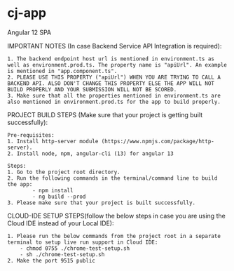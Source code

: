 # cj-app
Angular 12 SPA

IMPORTANT NOTES (In case Backend Service API Integration is required):

    1. The backend endpoint host url is mentioned in environment.ts as well as environment.prod.ts. The property name is "apiUrl". An example is mentioned in "app.component.ts".
    2. PLEASE USE THIS PROPERTY ("apiUrl") WHEN YOU ARE TRYING TO CALL A BACKEND API. ALSO DON'T CHANGE THIS PROPERTY ELSE THE APP WILL NOT BUILD PROPERLY AND YOUR SUBMISSION WILL NOT BE SCORED. 
    3. Make sure that all the properties mentioned in environment.ts are also mentioned in environment.prod.ts for the app to build properly.

PROJECT BUILD STEPS (Make sure that your project is getting built successfully):

    Pre-requisites:
    1. Install http-server module (https://www.npmjs.com/package/http-server).
    2. Install node, npm, angular-cli (13) for angular 13

    Steps:
    1. Go to the project root directory.
    2. Run the following commands in the terminal/command line to build the app:
            - npm install
            - ng build --prod    
    3. Please make sure that your project is built successfully.
    
CLOUD-IDE SETUP STEPS(follow the below steps in case you are using the Cloud IDE instead of your Local IDE):

    1. Please run the below commands from the project root in a separate terminal to setup live run support in Cloud IDE:
        - chmod 0755 ./chrome-test-setup.sh
        - sh ./chrome-test-setup.sh
    2. Make the port 9515 public
